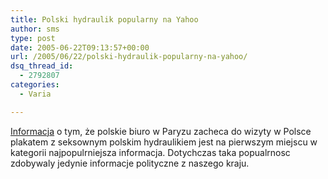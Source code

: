 ```yaml
---
title: Polski hydraulik popularny na Yahoo
author: sms
type: post
date: 2005-06-22T09:13:57+00:00
url: /2005/06/22/polski-hydraulik-popularny-na-yahoo/
dsq_thread_id:
  - 2792807
categories:
  - Varia

---
```

<a target="_self" href="http://news.yahoo.com/s/afp/afplifestyleeufrance;_ylt=AsTg95LAw0NnSa8jGQB4Tuas0NUE;_ylu=X3oDMTA3ODdxdHBhBHNlYwM5NjQ-">Informacja</a> o tym, że polskie biuro w Paryzu zacheca do wizyty w Polsce plakatem z seksownym polskim hydraulikiem jest na pierwszym miejscu w kategorii najpopulrniejsza informacja. Dotychczas taka popualrnosc zdobywaly jedynie informacje polityczne z naszego kraju.